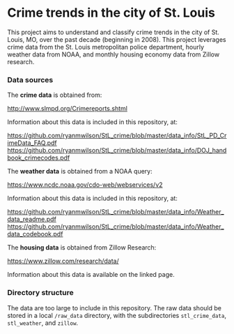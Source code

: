 # Crime trends in the city of St. Louis

This project aims to understand and classify crime trends in the city of St. Louis, MO, over the past decade (beginning in 2008).  This project leverages crime data from the St. Louis metropolitan police department, hourly weather data from NOAA, and monthly housing economy data from Zillow research.

### Data sources

The <b>crime data</b> is obtained from:

http://www.slmpd.org/Crimereports.shtml

Information about this data is included in this repository, at:

https://github.com/ryanmwilson/StL_crime/blob/master/data_info/StL_PD_CrimeData_FAQ.pdf
https://github.com/ryanmwilson/StL_crime/blob/master/data_info/DOJ_handbook_crimecodes.pdf

The <b>weather data</b> is obtained from a NOAA query:

https://www.ncdc.noaa.gov/cdo-web/webservices/v2

Information about this data is included in this repository, at:

https://github.com/ryanmwilson/StL_crime/blob/master/data_info/Weather_data_readme.pdf
https://github.com/ryanmwilson/StL_crime/blob/master/data_info/Weather_data_codebook.pdf

The <b>housing data</b> is obtained from Zillow Research:

https://www.zillow.com/research/data/

Information about this data is available on the linked page.

### Directory structure 

The data are too large to include in this repository.  The raw data should be stored in a local `/raw_data` directory, with the subdirectories `stl_crime_data`, `stl_weather`, and `zillow`.
